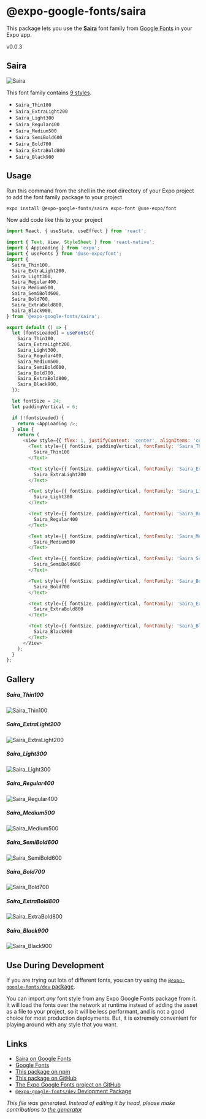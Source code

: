 # @expo-google-fonts/saira

This package lets you use the [**Saira**](https://fonts.google.com/specimen/Saira) font family from [Google Fonts](https://fonts.google.com/) in your Expo app.

v0.0.3

## Saira

![Saira](./font-family.png)

This font family contains [9 styles](#gallery).

- `Saira_Thin100`
- `Saira_ExtraLight200`
- `Saira_Light300`
- `Saira_Regular400`
- `Saira_Medium500`
- `Saira_SemiBold600`
- `Saira_Bold700`
- `Saira_ExtraBold800`
- `Saira_Black900`

## Usage

Run this command from the shell in the root directory of your Expo project to add the font family package to your project
```sh
expo install @expo-google-fonts/saira expo-font @use-expo/font
```

Now add code like this to your project
```js
import React, { useState, useEffect } from 'react';

import { Text, View, StyleSheet } from 'react-native';
import { AppLoading } from 'expo';
import { useFonts } from '@use-expo/font';
import {
  Saira_Thin100,
  Saira_ExtraLight200,
  Saira_Light300,
  Saira_Regular400,
  Saira_Medium500,
  Saira_SemiBold600,
  Saira_Bold700,
  Saira_ExtraBold800,
  Saira_Black900,
} from '@expo-google-fonts/saira';

export default () => {
  let [fontsLoaded] = useFonts({
    Saira_Thin100,
    Saira_ExtraLight200,
    Saira_Light300,
    Saira_Regular400,
    Saira_Medium500,
    Saira_SemiBold600,
    Saira_Bold700,
    Saira_ExtraBold800,
    Saira_Black900,
  });

  let fontSize = 24;
  let paddingVertical = 6;

  if (!fontsLoaded) {
    return <AppLoading />;
  } else {
    return (
      <View style={{ flex: 1, justifyContent: 'center', alignItems: 'center' }}>
        <Text style={{ fontSize, paddingVertical, fontFamily: 'Saira_Thin100' }}>
          Saira_Thin100
        </Text>

        <Text style={{ fontSize, paddingVertical, fontFamily: 'Saira_ExtraLight200' }}>
          Saira_ExtraLight200
        </Text>

        <Text style={{ fontSize, paddingVertical, fontFamily: 'Saira_Light300' }}>
          Saira_Light300
        </Text>

        <Text style={{ fontSize, paddingVertical, fontFamily: 'Saira_Regular400' }}>
          Saira_Regular400
        </Text>

        <Text style={{ fontSize, paddingVertical, fontFamily: 'Saira_Medium500' }}>
          Saira_Medium500
        </Text>

        <Text style={{ fontSize, paddingVertical, fontFamily: 'Saira_SemiBold600' }}>
          Saira_SemiBold600
        </Text>

        <Text style={{ fontSize, paddingVertical, fontFamily: 'Saira_Bold700' }}>
          Saira_Bold700
        </Text>

        <Text style={{ fontSize, paddingVertical, fontFamily: 'Saira_ExtraBold800' }}>
          Saira_ExtraBold800
        </Text>

        <Text style={{ fontSize, paddingVertical, fontFamily: 'Saira_Black900' }}>
          Saira_Black900
        </Text>
      </View>
    );
  }
};

```

## Gallery

##### Saira_Thin100
![Saira_Thin100](./b6d764b20e47ac3d6764acfa56dcca309c570f72779558c6c85b227d3d52c1a9.ttf.png)

##### Saira_ExtraLight200
![Saira_ExtraLight200](./2b401181dcedd7b5ce954c3110d4a358e96333124e6afb4335cf4ce5a9612a21.ttf.png)

##### Saira_Light300
![Saira_Light300](./9bc2a7efb47daf648f831278c1e7d476dc527592af052be0f1b56d14e3b4e333.ttf.png)

##### Saira_Regular400
![Saira_Regular400](./52c681d7513af192559d2240ada8f9fa22b3643bdb673ee7e21e6eb5684435f9.ttf.png)

##### Saira_Medium500
![Saira_Medium500](./2ca26aa1deaa72e2d0a3578ee8e0308aeeabd47a10628833efad904d84f252ba.ttf.png)

##### Saira_SemiBold600
![Saira_SemiBold600](./d9b40c01b3303786bc3fffeff6a6d3a756acf2bd892721e8d28e640b1269900f.ttf.png)

##### Saira_Bold700
![Saira_Bold700](./6f648ffbf75c94be4a3f3bdce9ed055f5ca4c76cea8df354c32deecf172d4bc3.ttf.png)

##### Saira_ExtraBold800
![Saira_ExtraBold800](./e7ef6f260e896a02dd09b2e149372bffaf3c2fc81e6a3eaba79751a2f84bc498.ttf.png)

##### Saira_Black900
![Saira_Black900](./784cb5c4c9a4355b55b1f819414b962800d401a312f0874e035e90ba2d1ebeb8.ttf.png)


## Use During Development

If you are trying out lots of different fonts, you can try using the [`@expo-google-fonts/dev` package](https://www.npmjs.com/package/@expo-google-fonts/dev).

You can import *any* font style from any Expo Google Fonts package from it. It will load the fonts
over the network at runtime instead of adding the asset as a file to your project, so it will be 
less performant, and is not a good choice for most production deployments. But, it is extremely convenient
for playing around with any style that you want.

## Links

- [Saira on Google Fonts](https://fonts.google.com/specimen/Saira)
- [Google Fonts](https://fonts.google.com/)
- [This package on npm](https://www.npmjs.com/package/@expo-google-fonts/saira)
- [This package on GitHub](https://github.com/expo/google-fonts/tree/master/font-packages/saira)
- [The Expo Google Fonts project on GitHub](https://github.com/expo/google-fonts)
- [`@expo-google-fonts/dev` Devlopment Package](https://github.com/expo/google-fonts/tree/master/font-packages/dev)


*This file was generated. Instead of editing it by head, please make contributions to [the generator](https://github.com/expo/google-fonts/tree/master/packages/generator)*
